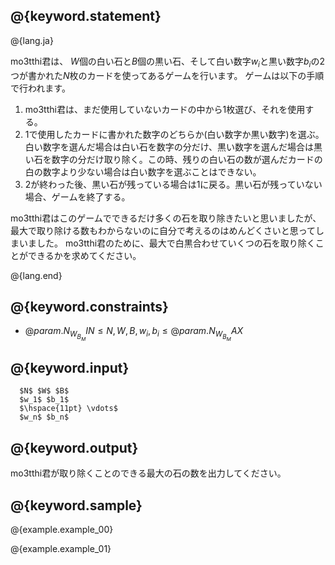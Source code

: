 ## @{keyword.statement}

@{lang.ja}

  mo3tthi君は、 $W$個の白い石と$B$個の黒い石、そして白い数字$w_i$と黒い数字$b_i$の2つが書かれた$N$枚のカードを使ってあるゲームを行います。
  ゲームは以下の手順で行われます。
   1. mo3tthi君は、まだ使用していないカードの中から1枚選び、それを使用する。
   2. 1で使用したカードに書かれた数字のどちらか(白い数字か黒い数字)を選ぶ。白い数字を選んだ場合は白い石を数字の分だけ、黒い数字を選んだ場合は黒い石を数字の分だけ取り除く。この時、残りの白い石の数が選んだカードの白の数字より少ない場合は白い数字を選ぶことはできない。
   3. 2が終わった後、黒い石が残っている場合は1に戻る。黒い石が残っていない場合、ゲームを終了する。

  mo3tthi君はこのゲームでできるだけ多くの石を取り除きたいと思いましたが、最大で取り除ける数もわからないのに自分で考えるのはめんどくさいと思ってしまいました。
  mo3tthi君のために、最大で白黒合わせていくつの石を取り除くことができるかを求めてください。

@{lang.end}

## @{keyword.constraints}

- $@{param.N_W_B_MIN} \leq N,W,B,w_i,b_i \leq @{param.N_W_B_MAX}$


## @{keyword.input}

```
  $N$ $W$ $B$
  $w_1$ $b_1$
  $\hspace{11pt} \vdots$
  $w_n$ $b_n$
```

## @{keyword.output}

mo3tthi君が取り除くことのできる最大の石の数を出力してください。

## @{keyword.sample}

@{example.example_00}

@{example.example_01}

